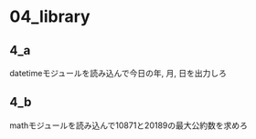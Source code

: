 # 04_library
## 4_a
datetimeモジュールを読み込んで今日の年, 月, 日を出力しろ

## 4_b
mathモジュールを読み込んで10871と20189の最大公約数を求めろ
